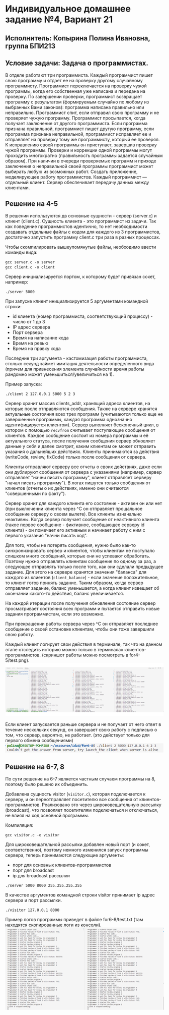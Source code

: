 # Индивидуальное домашнее задание №4, Вариант 21
## **Исполнитель**: Копырина Полина Ивановна, группа БПИ213

## **Условие задачи**: Задача о программистах.
В отделе работают три программиста. Каждый программист пишет свою программу и отдает ее на проверку другому случайному программисту. 
Программист переключается на проверку чужой программы, когда его собственная уже написана и передана на проверку. По завершении проверки,
программист возвращает программу с результатом (формируемым случайно по любому из выбранных Вами законов): программа написана правильно или 
неправильно. Программист спит, если отправил свою программу и не проверяет чужую программу. Программист просыпается, когда получает 
заключение от другого программиста. Если программа признана правильной, программист пишет другую программу, если программа признана неправильной, 
программист исправляет ее и отправляет на проверку тому же программисту, который ее проверял. К исправлению своей программы он приступает, 
завершив проверку чужой программы. Проверки и коррекции одной программы могут проходить многократно (правильность программы задается случайным 
образом). При наличии в очереди проверяемых программ и приходе заключения о неправильной своей программы программист может выбирать любую
из возможных работ. Создать приложение, моделирующее работу программистов. Каждый программист — отдельный клиент. Сервер обеспечивает передачу
 данных между клиентами.

## Решение на 4-5
В решении используются дв основные сущности - сервер (server.c) и клиент (client.c). Сущность клиента - это программист из задачи. Так как поведение программистов идентично, то нет необходимости создавать отдельные файлы с кодом для каждого из 3 программистов, достаточно запустить программу client.c три раза в разных процессах.

Чтобы скомпилировать вышеупомянутые файлы, необходимо ввести команды вида:
```
gcc server.c -o server
gcc client.c -o client
```
Сервер инициализируется портом, к которому будет привязан сокет, например:
```
./server 5000
```
При запуске клиент инициализируется 5 аргументами командной строки:
* id клиента (номер программиста, соответствующий процессу) - число от 1 до 3
* IP адрес сервера
* Порт сервера
* Время на написание кода
* Время на ревью
* Время на правку кода

Последние три аргумента - кастомизация работы программиста, столько секунд займет имитация деятельности определенного вида (причем для привнесения элемента случайности время работы рандомно может уменьшиться/увеличиться на 1).

Пример запуска:
```
./client 2 127.0.0.1 5000 5 2 3
```

Сервер хранит массив clients_addr, хранящий адреса клиентов, на которые после отправляются сообщения. Также на сервере хранятся актуальные 
состояния всех трех программ (учитываются только еще не завершенные программы, каждая программа однозначно идентифицируется клиентом).
Сервер выполняет бесконечный цикл, в котором с помощью `recvfrom` считывает поступающие сообщения от клиентов. Каждое сообщение состоит из номера 
программы и её актуального статуса, после получения сообщения сервер обновляет данные у себя и далее смотрит, каким клиентам он может отправить указания о дальнейших действиях. Клиенты принимаются за действия (writeCode, review, fixCode) только после сообщения от сервера.

Клиенты отправляют серверу все отчеты о своих действиях, даже если они дублируют сообщения от сервера с указаниями (например, сервер отправляет "начни писать программу", клиент отправляет серверу "начал писать программу"). В логах пишутся только сообщения от клиентов (отчеты о их действиях, именно они считаются "совершенными по факту").

Сервер хранит для каждого клиента его состояние - активен он или нет (при выключении клиента через ^C он отправляет прощальное сообщение серверу о своем вылете). Все клиенты изначально неактивны. Когда сервер получает сообщение от неактивного клиента (такое первое сообщение - фиктивное, сообщающее серверу id клиента) - он помечает его активным и начинает работу с ним с первого указания "начни писать код".

Для того, чтобы не потерять сообщения, нужно было как-то синхронизировать сервер и клиентов, чтобы клиентам не поступало слишком много сообщений, которые они не 
успевают обработать. Поэтому нужно отправлять клиентам сообщение по одному за 
раз, а следующее отправлять только после того, как они сделали предыдущее 
задание. Для этого на сервере хранятся значения "баланса" для каждого из клиентов 
(`client_balance`) - если значение положительное, то клиент готов принять задание.
Таким образом, когда сервер отправляет задание, баланс уменьшается, а когда
 клиент извещает об окончании какого-то действия, баланс увеличивается.

На каждой итерации после получения обновления состояние сервер просматривает состояния всех программ и пытается отправить новые задания программистам, если это возможно.

При прекращении работы сервера через ^C он отправляет последнее сообщение о своей остановке клиентам, чтобы они тоже завершили свою работу.

Каждый клиент логирует свои действия в терминале, так что на данном этапе отследить историю можно только в терминалах клиентов-программистов.
(скриншот работы можно посмотреть в for4-5/test.png).
![Пример работы](for4-5/test.png)

Если клиент запускается раньше сервера и не получает от него ответ в течение нескольких секунд, он завершает свою работу с подписью о том, что сервер, вероятно, не работает. (это действует только для первого обмена сообщениями)
![Пример работы](timeout.png)

## Решение на 6-7, 8
По сути решение на 6-7 является частным случаем программы на 8, поэтому было решено их объединить. 

Добавлена сущность visitor (`visitor.c`), которая подключается к серверу, и он переотправляет посетителю все сообщения от клиентов-программистов. Реализовано это через широковещательную рассылку (broadcast), что позволяет посетителям подключаться и отключаться, не влияя на ход основной программы.

Компиляция:
```
gcc visitor.c -o visitor
```


Для широковещательной рассылки добавлен новый порт (и сокет, соответственно), поэтому немного изменился запуск программы сервера, теперь принимаются следующие аргументы:
* порт для основных клиентов-программистов
* порт для broadcast
* ip для broadcast рассылки

```
./server 5000 8000 255.255.255.255
```

В качестве аргументов командной строки visitor принимает ip адрес сервера и порт рассылки.
```
./visitor 127.0.0.1 8000
```

Пример логов программы приведет в файле for6-8/test.txt (там находятся скопированные логи из консоли).
![Пример работы](for6-8/test.png)